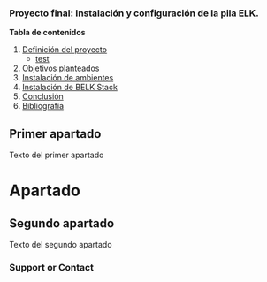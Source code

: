 ###  Proyecto final: Instalación y configuración de la pila ELK.

**Tabla de contenidos**   
1. [Definición del proyecto](#id1)
    - [test](#id101)
2. [Objetivos planteados](#id2)
3. [Instalación de ambientes](#id3)
4. [Instalación de BELK Stack](#id4)
5. [Conclusión](#id5)
6. [Bibliografía](#id6)
## Primer apartado<a name="id1"></a>
Texto del primer apartado
# Apartado<a name="id101"></a>
## Segundo apartado<a name="id2"></a>
Texto del segundo apartado
### Support or Contact
